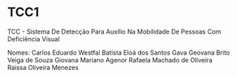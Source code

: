 # TCC1
TCC - Sistema De Detecção Para Auxílio Na Mobilidade De Pessoas Com Deficiência Visual 

Nomes: 
Carlos Eduardo Westfal Batista
Eloá dos Santos Gava
Geovana Brito Veiga de Souza
Giovana Mariano Agenor
Rafaela Machado de Oliveira
Raissa Oliveira Menezes  
